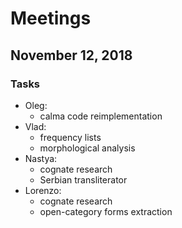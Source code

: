 
# Meetings

## November 12, 2018

### Tasks

* Oleg:
    * calma code reimplementation
* Vlad:
    * frequency lists
    * morphological analysis
* Nastya: 
    * cognate research
    * Serbian transliterator
* Lorenzo:
    * cognate research
    * open-category forms extraction
